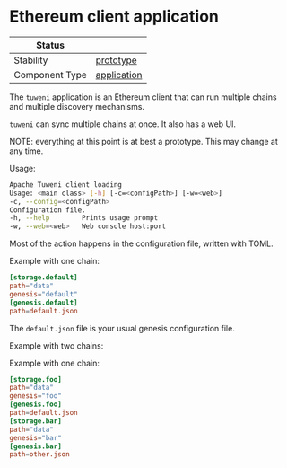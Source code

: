<!---
Licensed to the Apache Software Foundation (ASF) under one or more contributor license agreements. See the NOTICE
file distributed with this work for additional information regarding copyright ownership. The ASF licenses this file
to You under the Apache License, Version 2.0 (the "License"); you may not use this file except in compliance with the
License. You may obtain a copy of the License at
 *
http://www.apache.org/licenses/LICENSE-2.0
 *
Unless required by applicable law or agreed to in writing, software distributed under the License is distributed on
an "AS IS" BASIS, WITHOUT WARRANTIES OR CONDITIONS OF ANY KIND, either express or implied. See the License for the
specific language governing permissions and limitations under the License.
 --->
# Ethereum client application

| Status         |               |
|----------------|---------------|
| Stability      | [prototype]   |
| Component Type | [application] |

The `tuweni` application is an Ethereum client that can run multiple chains and multiple discovery mechanisms.

`tuweni` can sync multiple chains at once. It also has a web UI.

NOTE: everything at this point is at best a prototype. This may change at any time.

Usage:

```bash
Apache Tuweni client loading
Usage: <main class> [-h] [-c=<configPath>] [-w=<web>]
-c, --config=<configPath>
Configuration file.
-h, --help        Prints usage prompt
-w, --web=<web>   Web console host:port
```

Most of the action happens in the configuration file, written with TOML.

Example with one chain:

```toml
[storage.default]
path="data"
genesis="default"
[genesis.default]
path=default.json
```

The `default.json` file is your usual genesis configuration file.

Example with two chains:

Example with one chain:

```toml
[storage.foo]
path="data"
genesis="foo"
[genesis.foo]
path=default.json
[storage.bar]
path="data"
genesis="bar"
[genesis.bar]
path=other.json
```

[prototype]:https://github.com/apache/incubator-tuweni/tree/main/docs#prototype
[application]:https://github.com/apache/incubator-tuweni/tree/main/docs#application